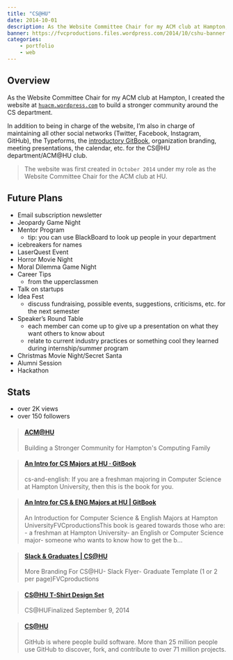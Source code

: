 ```yaml
---
title: "CS@HU"
date: 2014-10-01
description: As the Website Committee Chair for my ACM club at Hampton, I created the website at huacm.wordpress.com to build a stronger community around the CS department.
banner: https://fvcproductions.files.wordpress.com/2014/10/cshu-banner.jpg
categories:
    - portfolio
    - web
---
```


## Overview

As the Website Committee Chair for my ACM club at Hampton, I created the website at [`huacm.wordpress.com`](https://huacm.wordpress.com "CS@HU") to build a stronger community around the CS department.

In addition to being in charge of the website, I’m also in charge of maintaining all other social networks (Twitter, Facebook, Instagram, GitHub), the Typeforms, the [introductory GitBook](https://bit.ly/hu-book "GitBook"), organization branding, meeting presentations, the calendar, etc. for the CS@HU department/ACM@HU club.

> The website was first created in `October 2014` under my role as the Website Committee Chair for the ACM club at HU.

## Future Plans

* Email subscription newsletter
* Jeopardy Game Night
* Mentor Program
  * tip: you can use BlackBoard to look up people in your department
* icebreakers for names
* LaserQuest Event
* Horror Movie Night
* Moral Dilemma Game Night
* Career Tips
  * from the upperclassmen
* Talk on startups
* Idea Fest
  * discuss fundraising, possible events, suggestions, criticisms, etc. for the next semester
* Speaker’s Round Table
  * each member can come up to give up a presentation on what they want others to know about
  * relate to current industry practices or something cool they learned during internship/summer program
* Christmas Movie Night/Secret Santa
* Alumni Session
* Hackathon

## Stats

* over 2K views
* over 150 followers

<blockquote class="embedly-card"><h4><a href="https://huacm.wordpress.com">ACM@HU</a></h4><p>Building a Stronger Community for Hampton's Computing Family</p></blockquote>

<blockquote class="embedly-card"><h4><a href="https://bit.ly/hu-book">An Intro for CS Majors at HU · GitBook</a></h4><p>cs-and-english: If you are a freshman majoring in Computer Science at Hampton University, then this is the book for you.</p></blockquote>

<blockquote class="embedly-card"><h4><a href="https://www.behance.net/gallery/24431547/An-Intro-for-CS-ENG-Majors-at-HU-GitBook">An Intro for CS & ENG Majors at HU | GitBook</a></h4><p>An Introduction for Computer Science & English Majors at Hampton UniversityFVCproductionsThis book is geared towards those who are: - a freshman at Hampton University- an English or Computer Science major- someone who wants to know how to get the b...</p></blockquote>

<blockquote class="embedly-card"><h4><a href="https://www.behance.net/gallery/24432663/Slack-Graduates-CSHU">Slack & Graduates | CS@HU</a></h4><p>More Branding For CS@HU- Slack Flyer- Graduate Template (1 or 2 per page)FVCproductions</p></blockquote>

<blockquote class="embedly-card"><h4><a href="https://www.behance.net/gallery/19703011/CSHU-T-Shirt-Design-Set">CS@HU T-Shirt Design Set</a></h4><p>CS@HUFinalized September 9, 2014</p></blockquote>

<blockquote class="embedly-card"><h4><a href="https://github.com/CS-HU">CS@HU</a></h4><p>GitHub is where people build software. More than 25 million people use GitHub to discover, fork, and contribute to over 71 million projects.</p></blockquote>
